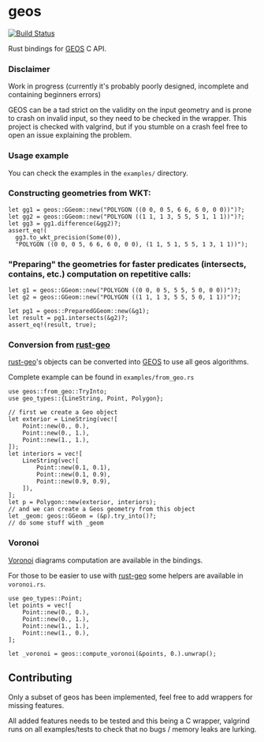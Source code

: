 geos
====

[![Build Status](https://travis-ci.org/georust/geos.svg?branch=master)](https://travis-ci.org/georust/geos)

Rust bindings for [GEOS](https://trac.osgeo.org/geos/) C API.

### Disclaimer

Work in progress (currently it's probably poorly designed, incomplete and containing beginners errors)

GEOS can be a tad strict on the validity on the input geometry and is prone to crash on invalid input, so they need to be checked in the wrapper.
This project is checked with valgrind, but if you stumble on a crash feel free to open an issue explaining the problem.

### Usage example

You can check the examples in the `examples/` directory.

### Constructing geometries from WKT:

```rust,skt-template
let gg1 = geos::GGeom::new("POLYGON ((0 0, 0 5, 6 6, 6 0, 0 0))")?;
let gg2 = geos::GGeom::new("POLYGON ((1 1, 1 3, 5 5, 5 1, 1 1))")?;
let gg3 = gg1.difference(&gg2)?;
assert_eq!(
  gg3.to_wkt_precision(Some(0)),
  "POLYGON ((0 0, 0 5, 6 6, 6 0, 0 0), (1 1, 5 1, 5 5, 1 3, 1 1))");

```


### "Preparing" the geometries for faster predicates (intersects, contains, etc.) computation on repetitive calls:

```rust,skt-template
let g1 = geos::GGeom::new("POLYGON ((0 0, 0 5, 5 5, 5 0, 0 0))")?;
let g2 = geos::GGeom::new("POLYGON ((1 1, 1 3, 5 5, 5 0, 1 1))")?;

let pg1 = geos::PreparedGGeom::new(&g1);
let result = pg1.intersects(&g2)?;
assert_eq!(result, true);
```

### Conversion from [rust-geo](https://github.com/georust/rust-geo)

[rust-geo](https://github.com/georust/rust-geo)'s objects can be converted into [GEOS](https://trac.osgeo.org/geos/)
to use all geos algorithms.

Complete example can be found in `examples/from_geo.rs`

```rust,skt-template
use geos::from_geo::TryInto;
use geo_types::{LineString, Point, Polygon};

// first we create a Geo object
let exterior = LineString(vec![
    Point::new(0., 0.),
    Point::new(0., 1.),
    Point::new(1., 1.),
]);
let interiors = vec![
    LineString(vec![
        Point::new(0.1, 0.1),
        Point::new(0.1, 0.9),
        Point::new(0.9, 0.9),
    ]),
];
let p = Polygon::new(exterior, interiors);
// and we can create a Geos geometry from this object
let _geom: geos::GGeom = (&p).try_into()?;
// do some stuff with _geom
```

### Voronoi

[Voronoi](https://en.wikipedia.org/wiki/Voronoi_diagram) diagrams computation are available in the bindings.

For those to be easier to use with [rust-geo](https://github.com/georust/rust-geo) some helpers are available in `voronoi.rs`.

```rust,skt-template
use geo_types::Point;
let points = vec![
    Point::new(0., 0.),
    Point::new(0., 1.),
    Point::new(1., 1.),
    Point::new(1., 0.),
];

let _voronoi = geos::compute_voronoi(&points, 0.).unwrap();
```


## Contributing

Only a subset of geos has been implemented, feel free to add wrappers for missing features.

All added features needs to be tested and this being a C wrapper, valgrind runs on all examples/tests to check that
no bugs / memory leaks are lurking.
